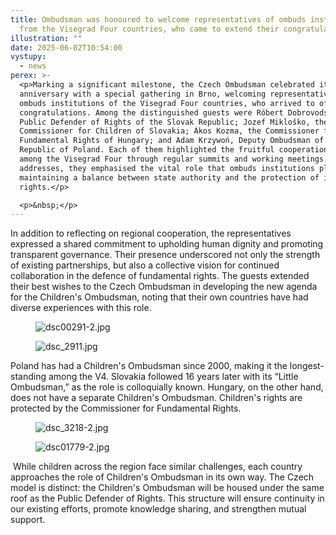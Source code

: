 ```yaml
---
title: Ombudsman was honoured to welcome representatives of ombuds institutions
  from the Visegrad Four countries, who came to extend their congratulations
illustration: ""
date: 2025-06-02T10:54:00
vystupy:
  - news
perex: >-
  <p>Marking a significant milestone, the Czech Ombudsman celebrated its 25th
  anniversary with a special gathering in Brno, welcoming representatives from
  ombuds institutions of the Visegrad Four countries, who arrived to offer their
  congratulations. Among the distinguished guests were Róbert Dobrovodský, the
  Public Defender of Rights of the Slovak Republic; Jozef Mikloško, the
  Commissioner for Children of Slovakia; Ákos Kozma, the Commissioner for
  Fundamental Rights of Hungary; and Adam Krzywoń, Deputy Ombudsman of the
  Republic of Poland. Each of them highlighted the fruitful cooperation shared
  among the Visegrad Four through regular summits and working meetings. In their
  addresses, they emphasised the vital role that ombuds institutions play in
  maintaining a balance between state authority and the protection of individual
  rights.</p>

  <p>&nbsp;</p>
---
```

<p>In addition to reflecting on regional cooperation, the representatives expressed a shared commitment to upholding human dignity and promoting transparent governance. Their presence underscored not only the strength of existing partnerships, but also a collective vision for continued collaboration in the defence of fundamental rights. The guests extended their best wishes to the Czech Ombudsman in developing the new agenda for the Children's Ombudsman, noting that their own countries have had diverse experiences with this role.</p>
<figure class="image">
<img src="https://www.ochrance.cz/en/aktualne/ombudsman_was_honoured_to_welcome_representatives_of_ombuds_institutions_from_the_visegrad_four_countries_who_came_to_extend_their_congratulations/dsc00291-2.jpg" alt="dsc00291-2.jpg"></figure>
<figure class="image">
<img src="https://www.ochrance.cz/en/aktualne/ombudsman_was_honoured_to_welcome_representatives_of_ombuds_institutions_from_the_visegrad_four_countries_who_came_to_extend_their_congratulations/dsc_2911.jpg" alt="dsc_2911.jpg"></figure>
<p>Poland has had a Children's Ombudsman since 2000, making it the longest-standing among the V4.&nbsp;Slovakia followed 16 years later with its “Little Ombudsman,” as the role is colloquially known. Hungary, on the other hand, does not have a separate Children's Ombudsman. Children's rights are protected by the Commissioner for Fundamental Rights.&nbsp;</p>
<figure class="image">
<img src="https://www.ochrance.cz/en/aktualne/ombudsman_was_honoured_to_welcome_representatives_of_ombuds_institutions_from_the_visegrad_four_countries_who_came_to_extend_their_congratulations/dsc_3218-2.jpg" alt="dsc_3218-2.jpg"></figure>
<figure class="image">
<img src="https://www.ochrance.cz/en/aktualne/ombudsman_was_honoured_to_welcome_representatives_of_ombuds_institutions_from_the_visegrad_four_countries_who_came_to_extend_their_congratulations/dsc01779-2.jpg" alt="dsc01779-2.jpg"></figure>
<p>&nbsp;While children across the region face similar challenges, each country approaches the role of Children's Ombudsman in its own way. The Czech model is distinct: the Children's Ombudsman will be housed under the same roof as the Public Defender of Rights. This structure will ensure continuity in our existing efforts, promote knowledge sharing, and strengthen mutual support.</p>
<p>&nbsp;</p>
